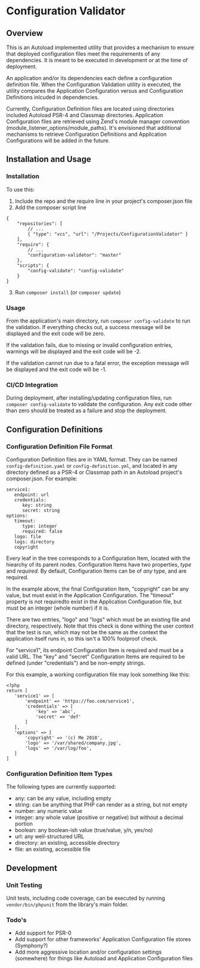 # Configuration Validator
## Overview
This is an Autoload implemented utility that provides a mechanism to ensure that deployed configuration files meet the requirements of any dependencies.  It is meant to be executed in development or at the time of deployment.

An application and/or its dependencies each define a configuration definition file.  When the Configuration Validation utility is executed, the utility compares the Application Configuration versus and Configuration Definitions inlcuded in dependencies.

Currently, Configuration Definition files are located using directories included Autoload PSR-4 and Classmap directories.  Application Configuration files are retrieved using Zend's module manager convention (module_listener_options/module_paths).  It's envisioned that additional mechanisms to retrieve Configuration Definitions and Application Configurations will be added in the future.  

## Installation and Usage
### Installation
To use this:

1. Include the repo and the require line in your project's composer.json file
2. Add the composer script line

````
{
    "repositories": [
        // ...
        { "type": "vcs", "url": "/Projects/ConfigurationValidator" }
    ],
    "require": {
        // ...
        "configuration-validator": "master"
    },
    "scripts": {
        "config-validate": "config-validate"
    }
}
````

3. Run ```composer install``` (or ```composer update```)
### Usage
From the application's main directory, run ```composer config-validate``` to run the validation.  If everything checks out, a success message will be displayed and the exit code will be zero.

If the validation fails, due to missing or invalid configuration entries, warnings will be displayed and the exit code will be -2.

If the validation cannot run due to a fatal error, the exception message will be displayed and the exit code will be -1.

### CI/CD Integration
During deployment, after installing/updating configuration files, run ```composer config-validate``` to validate the configuration.  Any exit code other than zero should be treated as a failure and stop the deployment.

## Configuration Definitions
### Configuration Definition File Format
Configuration Definition files are in YAML format.  They can be named ```config-definition.yaml``` or ```config-definition.yml```, and located in any directory defined as a PSR-4 or Classmap path in an Autoload project's composer.json.  For example:

````
service1:
   endpoint: url
   credentials:
      key: string
      secret: string
options:
   timeout:
      type: integer
      required: false
   logo: file
   logs: directory
   copyright
````

Every leaf in the tree corresponds to a Configuration Item, located with the hiearchy of its parent nodes.  Configuration Items have two properties, *type* and *required*.  By default, Configuration Items can be of *any* type, and are required.  

In the example above, the final Configuration Item, "copyright" can be any value, but must exist in the Application Configuration.  The "timeout" property is not requiredto exist in the Application Configuration file, but must be an integer (whole number) if it is.

There are two entries, "logo" and "logs" which must be an existing file and directory, respectively.  Note that this check is done withing the user context that the test is run, which may not be the same as the context the application itself runs in, so this isn't a 100% foolproof check.

For "service1", its endpoint Configuration Item is required and must be a valid URL.  The "key" and "secret" Configuration Items are required to be defined (under "credentials") and be non-empty strings.

For this example, a working configuration file may look something like this:
````
<?php
return [
   'service1' => [
       'endpoint' => 'https://foo.com/service1',
       'credentials' => [
           'key' => 'abc',
           'secret' => 'def'
       ]
   ],
   'options' => [
       'copyright' => '(c) Me 2018',
       'logo' => '/var/shared/company.jpg',
       'logs' => '/var/log/foo',
   ]
]
````
### Configuration Definition Item Types
The following types are currently supported:

* any: can be any value, including empty
* string: can be anything that PHP can render as a string, but not empty
* number: any numeric value
* integer: any whole value (positive or negative) but without a decimal portion
* boolean: any boolean-ish value (true/value, y/n, yes/no)
* url: any well-structured URL
* directory: an existing, accessible directory
* file: an existing, accessible file

## Development

### Unit Testing
Unit tests, including code coverage, can be executed by running ```vendor/bin/phpunit``` from the library's main folder.

### Todo's

* Add support for PSR-0
* Add support for other frameworks' Application Configuration file stores (Symphony?)
* Add more aggressive location and/or configuration settings (somewhere) for things like Autoload and Application Configuration files